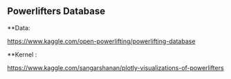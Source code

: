 ## Powerlifters Database

**Data: 

https://www.kaggle.com/open-powerlifting/powerlifting-database

**Kernel :

https://www.kaggle.com/sangarshanan/plotly-visualizations-of-powerlifters
